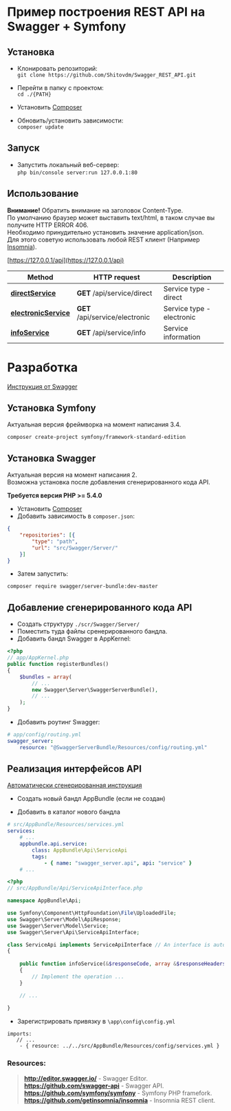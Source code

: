 Пример построения REST API на Swagger + Symfony
========================

## Установка

- Клонировать репозиторий:  
```git clone https://github.com/Shitovdm/Swagger_REST_API.git```

- Перейти в папку с проектом:  
```cd ./{PATH}```

- Установить [Composer](http://getcomposer.org/download) 
- Обновить/установить зависимости:   
```composer update```

## Запуск

- Запустить локальный веб-сервер:  
```php bin/console server:run 127.0.0.1:80```  

## Использование

**Внимание!** Обратить внимание на заголовок Content-Type.  
По умолчанию браузер может выставить text/html, в таком случае вы получите HTTP ERROR 406.  
Необходимо принудительно установить значение application/json.  
Для этого советую использовать любой REST клиент (Например [Insomnia](https://github.com/getinsomnia/insomnia)).  

[https://127.0.0.1/api](https://127.0.0.1/api)  

Method | HTTP request | Description
------------- | ------------- | -------------
[**directService**](https://github.com/Shitovdm/Swagger_REST_API/blob/master/src/Swagger/Server/Resources/docs/Api/ServiceApiInterface.md#directService) | **GET** /api/service/direct | Service type - direct
[**electronicService**](https://github.com/Shitovdm/Swagger_REST_API/blob/master/src/Swagger/Server/Resources/docs/Api/ServiceApiInterface.md#electronicService) | **GET** /api/service/electronic | Service type - electronic
[**infoService**](https://github.com/Shitovdm/Swagger_REST_API/blob/master/src/Swagger/Server/Resources/docs/Api/ServiceApiInterface.md#infoService) | **GET** /api/service/info | Service information

Разработка  
========================
[Инструкция от Swagger](https://github.com/Shitovdm/Swagger_REST_API/blob/master/src/Swagger/Server/README.md)  

## Установка Symfony
Актуальная версия фреймворка на момент написания 3.4.

```composer create-project symfony/framework-standard-edition```

## Установка Swagger

Актуальная версия на момент написания 2.  
Возможна установка после добавления сгенерированного кода API.

**Требуется версия PHP >= 5.4.0**
 
- Установить [Composer](http://getcomposer.org/download) 
- Добавить зависимость в `composer.json`:   
```json
{
    "repositories": [{
        "type": "path",
        "url": "src/Swagger/Server/"
    }]
}
```

- Затем запустить:
```
composer require swagger/server-bundle:dev-master
```


## Добавление сгенерированного кода API

- Создать структуру `./scr/Swagger/Server/`
- Поместить туда файлы сренерированного бандла.
- Добавить бандл Swagger в AppKernel:
```php
<?php
// app/AppKernel.php
public function registerBundles()
{
    $bundles = array(
        // ...
        new Swagger\Server\SwaggerServerBundle(),
        // ...
    );
}
```

- Добавить роутинг Swagger:
```yaml
# app/config/routing.yml
swagger_server:
    resource: "@SwaggerServerBundle/Resources/config/routing.yml"
```

## Реализация интерфейсов API
[Автоматически сгенерированная инструкция](https://github.com/Shitovdm/Swagger_REST_API/blob/master/src/Swagger/Server/Resources/docs/Api/ServiceApiInterface.md)

- Создать новый бандл AppBundle (если не создан)

- Добавить в каталог нового бандла 

```yaml
# src/AppBundle/Resources/services.yml
services:
    # ...
    appbundle.api.service:
        class: AppBundle\Api\ServiceApi
        tags:
            - { name: "swagger_server.api", api: "service" }
    # ...
```

```php
<?php
// src/AppBundle/Api/ServiceApiInterface.php

namespace AppBundle\Api;

use Symfony\Component\HttpFoundation\File\UploadedFile;
use Swagger\Server\Model\ApiResponse;
use Swagger\Server\Model\Service;
use Swagger\Server\Api\ServiceApiInterface;

class ServiceApi implements ServiceApiInterface // An interface is autogenerated
{
    
    public function infoService(&$responseCode, array &$responseHeaders)
    {
        // Implement the operation ...
    }

    // ...
    
}
```

- Зарегистрировать привязку в `\app\config\config.yml`

```
imports:
   // ...
    - { resource: ../../src/AppBundle/Resources/config/services.yml }
```

<h3>Resources:</h3>  

> **http://editor.swagger.io/** - Swagger Editor.  
> **https://github.com/swagger-api** - Swagger API.  
> **https://github.com/symfony/symfony** - Symfony PHP framefork. 
> **https://github.com/getinsomnia/insomnia** - Insomnia REST client.  
